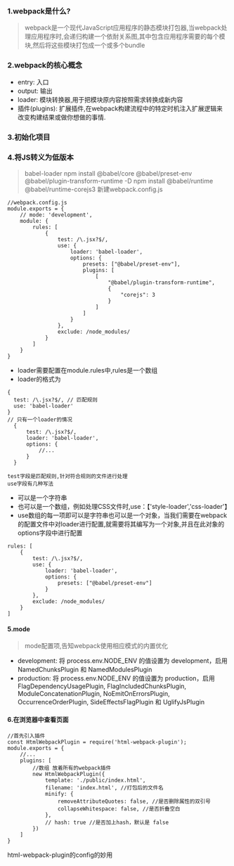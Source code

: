 ### 1.webpack是什么?
> webpack是一个现代JavaScript应用程序的静态模块打包器,当webpack处理应用程序时,会递归构建一个依耐关系图,其中包含应用程序需要的每个模块,然后将这些模块打包成一个或多个bundle
### 2.webpack的核心概念

- entry: 入口
- output: 输出
- loader: 模块转换器,用于把模块原内容按照需求转换成新内容
- 插件(plugins): 扩展插件,在webpack构建流程中的特定时机注入扩展逻辑来改变构建结果或做你想做的事情.
### 3.初始化项目
### 4.将JS转义为低版本
> babel-loader
> npm install @babel/core @babel/preset-env @babel/plugin-transform-runtime -D
  npm install @babel/runtime @babel/runtime-corejs3
> 新建webpack.config.js
```ecmascript 6
//webpack.config.js
module.exports = {
    // mode: 'development',
    module: {
        rules: [
            {
                test: /\.jsx?$/,
                use: {
                    loader: 'babel-loader',
                    options: {
                        presets: ["@babel/preset-env"],
                        plugins: [
                            [
                                "@babel/plugin-transform-runtime",
                                {
                                    "corejs": 3
                                }
                            ]
                        ]
                    }
                },
                exclude: /node_modules/
            }
        ]
    }
}
```
- loader需要配置在module.rules中,rules是一个数组
- loader的格式为
```ecmascript 6
{
  test: /\.jsx?$/, // 匹配规则
  use: 'babel-loader'
}
// 只有一个loader的情况
  {
      test: /\.jsx?$/,
      loader: 'babel-loader',
      options: {
          //...
      }
  }
```
    test字段是匹配规则,针对符合规则的文件进行处理
    use字段有几种写法
- 可以是一个字符串
- 也可以是一个数组，例如处理CSS文件时,use：【'style-loader','css-loader'】
- use数组的每一项即可以是字符串也可以是一个对象，当我们需要在webpack的配置文件中对loader进行配置,就需要将其编写为一个对象,并且在此对象的options字段中进行配置
```ecmascript 6
rules: [
    {
        test: /\.jsx?$/,
        use: {
            loader: 'babel-loader',
            options: {
                presets: ["@babel/preset-env"]
            }
        },
        exclude: /node_modules/
    }
]
```
#### 5.mode
> mode配置项,告知webpack使用相应模式的内置优化
- development: 将 process.env.NODE_ENV 的值设置为 development，启用 NamedChunksPlugin 和 NamedModulesPlugin
- production: 将 process.env.NODE_ENV 的值设置为 production，启用 FlagDependencyUsagePlugin, FlagIncludedChunksPlugin, ModuleConcatenationPlugin, NoEmitOnErrorsPlugin, OccurrenceOrderPlugin, SideEffectsFlagPlugin 和 UglifyJsPlugin

#### 6.在浏览器中查看页面
```ecmascript 6
//首先引入插件
const HtmlWebpackPlugin = require('html-webpack-plugin');
module.exports = {
    //...
    plugins: [
        //数组 放着所有的webpack插件
        new HtmlWebpackPlugin({
            template: './public/index.html',
            filename: 'index.html', //打包后的文件名
            minify: {
                removeAttributeQuotes: false, //是否删除属性的双引号
                collapseWhitespace: false, //是否折叠空白
            },
            // hash: true //是否加上hash，默认是 false
        })
    ]
}
```
html-webpack-plugin的config的妙用















